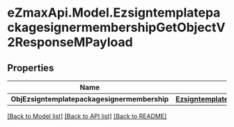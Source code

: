 
# eZmaxApi.Model.EzsigntemplatepackagesignermembershipGetObjectV2ResponseMPayload

## Properties

Name | Type | Description | Notes
------------ | ------------- | ------------- | -------------
**ObjEzsigntemplatepackagesignermembership** | [**EzsigntemplatepackagesignermembershipResponseCompound**](EzsigntemplatepackagesignermembershipResponseCompound.md) |  | 

[[Back to Model list]](../README.md#documentation-for-models)
[[Back to API list]](../README.md#documentation-for-api-endpoints)
[[Back to README]](../README.md)

